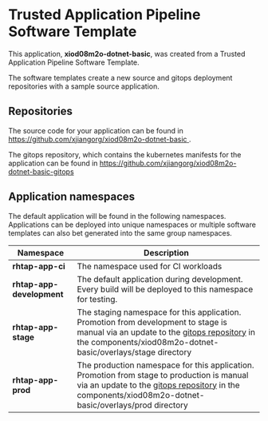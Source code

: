 # Trusted Application Pipeline Software Template

This application, **xiod08m2o-dotnet-basic**, was created from a Trusted Application Pipeline Software Template.

The software templates create a new source and gitops deployment repositories with a sample source application. 

## Repositories

The source code for your application can be found in [https://github.com/xjiangorg/xiod08m2o-dotnet-basic ](https://github.com/xjiangorg/xiod08m2o-dotnet-basic ).
 
The gitops repository, which contains the kubernetes manifests for the application can be found in 
[https://github.com/xjiangorg/xiod08m2o-dotnet-basic-gitops ](https://github.com/xjiangorg/xiod08m2o-dotnet-basic-gitops ) 

## Application namespaces 

The default application will be found in the following namespaces. Applications can be deployed into unique namespaces or multiple software templates can also bet generated into the same group namespaces.  

|  Namespace   |  Description   |  
| -------- | -------- |
| **rhtap-app-ci** | The namespace used for CI workloads |
| **rhtap-app-development** | The default application during development. Every build will be deployed to this namespace for testing. |
| **rhtap-app-stage** | The staging namespace for this application. Promotion from development to stage is manual via an update to the [gitops repository](https://github.com/xjiangorg/xiod08m2o-dotnet-basic-gitops ) in the components/xiod08m2o-dotnet-basic/overlays/stage directory |
| **rhtap-app-prod** | The production namespace for this application. Promotion from stage to production is manual via an update to the [gitops repository](https://github.com/xjiangorg/xiod08m2o-dotnet-basic-gitops ) in the components/xiod08m2o-dotnet-basic/overlays/prod directory |